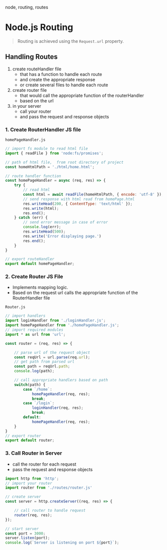 node, routing, routes

# Node.js Routing
> Routing is achieved using the `Request.url` property.


## Handling Routes
1. create routeHandler file 
    - that has a function to handle each route 
    - and create the appropriate response
    - or create several files to handle each route
2. create router file 
    - that would call the appropriate function of the routerHandler 
    - based on the url
3. in your server 
    - call your router 
    - and pass the request and response objects


### 1. Create RouterHandler JS file

`homePageHandler.js`
```js
// import fs module to read html file
import { readFile } from 'node:fs/promises';

// path of html file,  from root directory of project
const homeHtmlPath = './html/home.html';

// route handler function
const homePageHandler = async (req, res) => {
    try {
        // read html 
        const html = await readFile(homeHtmlPath, { encode: 'utf-8' });
        // send response with html read from homePage.html
        res.writeHead(200, { ContentType: 'text/html' });
        res.write(html);
        res.end();
    } catch (err) {
        // send error message in case of error
        console.log(err);
        res.writeHead(500);
        res.write('Error displaying page.')
        res.end();
    }
}

// export routeHandler
export default homePageHandler;
```

### 2. Create Router JS File
- Implements mapping logic.
- Based on the request url calls the appropriate function of the RouterHandler file

`Router.js`
```js
// import handlers
import loginHandler from './loginHandler.js';
import homePageHandler from './homePageHandler.js';
// import required modules
import * as url from 'url';

const router = (req, res) => {

    // parse url of the request object
    const reqUrl = url.parse(req.url);
    // get path from parsed url
    const path = reqUrl.path;
    console.log(path);

    // call appropriate handlers based on path
    switch(path) {
        case `/home`:
            homePageHandler(req, res);
            break;
        case `/login`:
            loginHandler(req, res);
            break;
        default:
            homePageHandler(req, res);
    }
}
// export router
export default router;
```

### 3. Call Router in Server
- call the router for each request
- pass the request and response objects

```js
import http from 'http';
// import your router
import router from './routes/router.js'

// create server
const server = http.createServer((req, res) => {

    // call router to handle request
    router(req, res);
});

// start server
const port = 3000;
server.listen(port);
console.log(`Server is listening on port ${port}`);
```